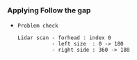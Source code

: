### Applying Follow the gap 


- `Problem check`

      Lidar scan - forhead : index 0
                 - left size  : 0 -> 180 
                 - right side : 360 -> 180
